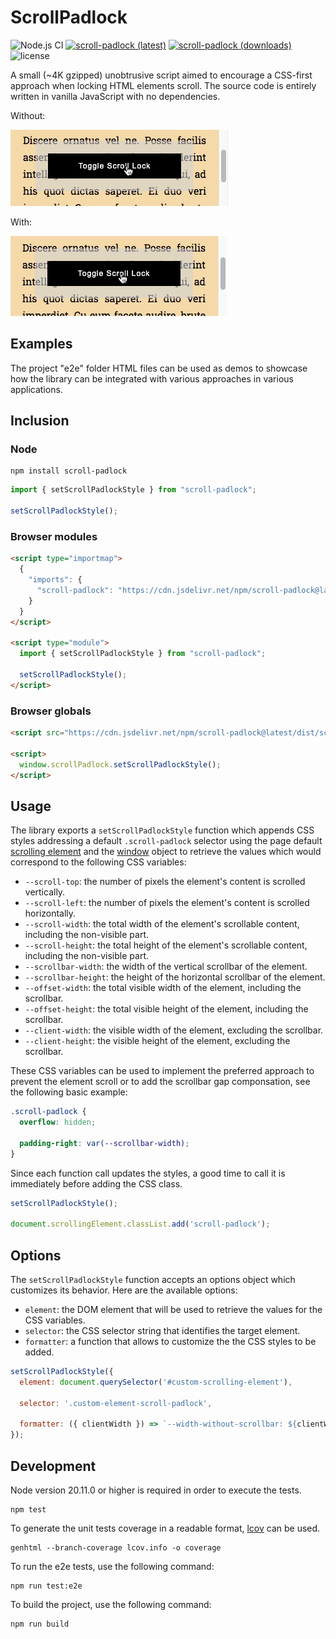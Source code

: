 # ScrollPadlock

![Node.js CI](https://github.com/memob0x/scroll-padlock/workflows/Node.js%20CI/badge.svg)
[![scroll-padlock (latest)](https://img.shields.io/npm/v/scroll-padlock/latest.svg)](https://www.npmjs.com/package/scroll-padlock)
[![scroll-padlock (downloads)](https://img.shields.io/npm/dy/scroll-padlock.svg)](https://www.npmjs.com/package/scroll-padlock)
![license](https://img.shields.io/npm/l/scroll-padlock)

A small (~4K gzipped) unobtrusive script aimed to encourage a CSS-first approach when locking HTML elements scroll. The source code is entirely written in vanilla JavaScript with no dependencies.

Without:

![without scrollbar gap compensation](https://github.com/memob0x/scroll-padlock/blob/master/assets/without.gif?raw=true)

With:

![with scrollbar gap compensation](https://github.com/memob0x/scroll-padlock/blob/master/assets/with.gif?raw=true)

## Examples

The project "e2e" folder HTML files can be used as demos to showcase how the library can be integrated with various approaches in various applications.

## Inclusion

### Node

```shell
npm install scroll-padlock
```

```javascript
import { setScrollPadlockStyle } from "scroll-padlock";

setScrollPadlockStyle();
```

### Browser modules

```html
<script type="importmap">
  {
    "imports": {
      "scroll-padlock": "https://cdn.jsdelivr.net/npm/scroll-padlock@latest/+esm"
    }
  }
</script>

<script type="module">
  import { setScrollPadlockStyle } from "scroll-padlock";

  setScrollPadlockStyle();
</script>
```

### Browser globals

```html
<script src="https://cdn.jsdelivr.net/npm/scroll-padlock@latest/dist/scroll-padlock.umd.min.js"></script>

<script>
  window.scrollPadlock.setScrollPadlockStyle();
</script>
```

## Usage

The library exports a `setScrollPadlockStyle` function which appends CSS styles addressing a default `.scroll-padlock` selector using the page default [scrolling element](https://developer.mozilla.org/en-US/docs/Web/API/document/scrollingElement) and the [window](https://developer.mozilla.org/en-US/docs/Web/API/Window) object to retrieve the values which would correspond to the following CSS variables:

- `--scroll-top`: the number of pixels the element's content is scrolled vertically.
- `--scroll-left`: the number of pixels the element's content is scrolled horizontally.
- `--scroll-width`: the total width of the element's scrollable content, including the non-visible part.
- `--scroll-height`: the total height of the element's scrollable content, including the non-visible part.
- `--scrollbar-width`: the width of the vertical scrollbar of the element.
- `--scrollbar-height`: the height of the horizontal scrollbar of the element.
- `--offset-width`: the total visible width of the element, including the scrollbar.
- `--offset-height`: the total visible height of the element, including the scrollbar.
- `--client-width`: the visible width of the element, excluding the scrollbar.
- `--client-height`: the visible height of the element, excluding the scrollbar.

These CSS variables can be used to implement the preferred approach to prevent the element scroll or to add the scrollbar gap componsation, see the following basic example:

```css
.scroll-padlock {
  overflow: hidden;

  padding-right: var(--scrollbar-width);
}
```

Since each function call updates the styles, a good time to call it is immediately before adding the CSS class.

```javascript
setScrollPadlockStyle();

document.scrollingElement.classList.add('scroll-padlock');
```

## Options

The `setScrollPadlockStyle` function accepts an options object which customizes its behavior. Here are the available options:

- `element`: the DOM element that will be used to retrieve the values for the CSS variables.
- `selector`: the CSS selector string that identifies the target element.
- `formatter`: a function that allows to customize the the CSS styles to be added.

```javascript
setScrollPadlockStyle({
  element: document.querySelector('#custom-scrolling-element'),

  selector: '.custom-element-scroll-padlock',

  formatter: ({ clientWidth }) => `--width-without-scrollbar: ${clientWidth}px;`
});
```

## Development

Node version 20.11.0 or higher is required in order to execute the tests.

```shell
npm test
```

To generate the unit tests coverage in a readable format, [lcov](https://github.com/linux-test-project/lcov) can be used.

```shell
genhtml --branch-coverage lcov.info -o coverage
```

To run the e2e tests, use the following command:

```shell
npm run test:e2e
```

To build the project, use the following command:

```shell
npm run build
```
